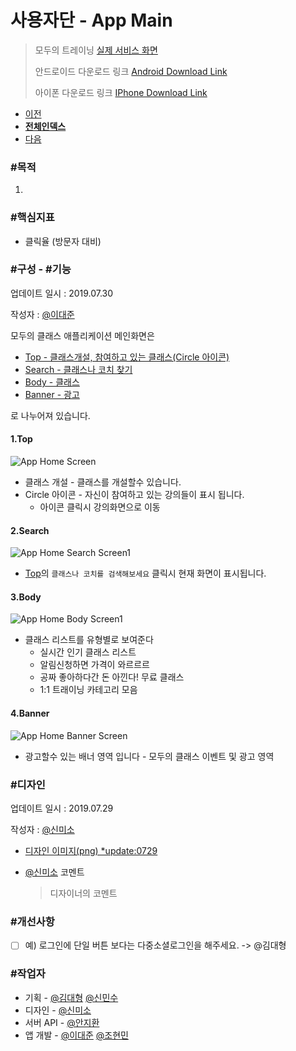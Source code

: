 # 사용자단 - App Main

> 모두의 트레이닝 [실제 서비스 화면](www.modooclass.net)
> 
> 안드로이드 다운로드 링크 [Android Download Link](https://play.google.com/store/apps/details?id=com.modooclass)
> 
> 아이폰 다운로드 링크 [IPhone Download Link]()
>

- [이전](https://github.com/jacob-modoo/modooGuide/tree/master/service)      
- [**전체인덱스**](./README.md)     
- [다음](https://github.com/jacob-modoo/modooGuide/tree/master/service/ch5_join_class/class)


### **#목적**

1. 

### #핵심지표

- 클릭율 (방문자 대비)

### **#구성 - #기능**
업데이트 일시 : 2019.07.30

작성자 : [@이대준](https://github.com/DaeJunLee)

모두의 클래스 애플리케이션 메인화면은

- [Top - 클래스개설, 참여하고 있는 클래스(Circle 아이콘)](#1.Top)
- [Search - 클래스나 코치 찾기](#2.Search)
- [Body - 클래스](#3.Body)
- [Banner - 광고](#4.Banner)

로 나누어져 있습니다.


#### 1.Top
![App Home Screen](./img/home1.jpg)

- 클래스 개설 - 클래스를 개설할수 있습니다.
-  Circle 아이콘 - 자신이 참여하고 있는 강의들이 표시 됩니다.
   - 아이콘 클릭시 강의화면으로 이동
#### 2.Search

![App Home Search Screen1](./img/search/search1.jpg)
- [Top](#1.Top)의 `클래스나 코치를 검색해보세요` 클릭시 현재 화면이 표시됩니다.

#### 3.Body

![App Home Body Screen1](./img/home2.jpg)
<!--![App Home Body Screen2](./img/home3.jpg)-->
<!--![App Home Body Screen3](./img/home4.jpg)-->
<!--![App Home Body Screen4](./img/home5.jpg)-->
- 클래스 리스트를 유형별로 보여준다
  - 실시간 인기 클래스 리스트
  - 알림신청하면 가격이 와르르르
  - 공짜 좋아하다간 돈 아낀다! 무료 클래스
  - 1:1 트래이닝 카테고리 모음
   
#### 4.Banner

![App Home Banner Screen](./img/home_banner.jpg)
- 광고할수 있는 배너 영역 입니다 - 모두의 클래스 이벤트 및 광고 영역

### **#디자인**
업데이트 일시 : 2019.07.29

작성자 : [@신미소](https://github.com/meeso-modoo)

- [디자인 이미지(png) *update:0729](https://drive.google.com/open?id=1N2eaHlCSkL-ypSoj5mDWc_bMHmjXXDIB)

- [@신미소](https://github.com/meeso-modoo)  코멘트

  > 디자이너의 코멘트



### #개선사항

- [ ] 예) 로그인에 단일 버튼 보다는 다중소셜로그인을 해주세요. -> @김대형



### **#작업자**

- 기획 - [@김대형](https://github.com/jacob-modoo) [@신민수](https://github.com/minsoo-modoo)
- 디자인 - [@신미소](https://github.com/meeso-modoo)
- 서버 API - [@안지환](https://github.com/jihwan-modoo)
- 앱 개발 - [@이대준](https://github.com/DaeJunLee) [@조현민](https://github.com/hyunmin-modoo)